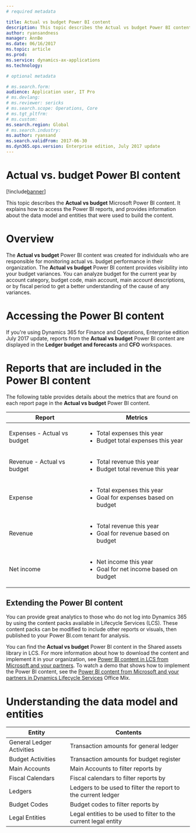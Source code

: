 ```yaml
---
# required metadata

title: Actual vs budget Power BI content
description: This topic describes the Actual vs budget Power BI content. It explains how to access the reports that are included in the content, and provides information about the data model and entities that were used to build the content. 
author: ryansandness
manager: AnnBe
ms.date: 06/16/2017
ms.topic: article
ms.prod: 
ms.service: dynamics-ax-applications
ms.technology: 

# optional metadata

# ms.search.form:  
audience: Application user, IT Pro
# ms.devlang: 
# ms.reviewer: sericks
# ms.search.scope: Operations, Core
# ms.tgt_pltfrm: 
# ms.custom: 
ms.search.region: Global
# ms.search.industry: 
ms.author: ryansand
ms.search.validFrom: 2017-06-30 
ms.dyn365.ops.version: Enterprise edition, July 2017 update 
---
```


# Actual vs. budget Power BI content

[!include[banner](../includes/banner.md)]


This topic describes the **Actual vs budget** Microsoft Power BI content. It explains how to access the Power BI reports, and provides information about the data model and entities that were used to build the content. 

# Overview

The **Actual vs budget** Power BI content was created for individuals who are responsible for monitoring actual vs. budget performance in their organization. The **Actual vs budget** Power BI content provides visibility into your budget variances. You can analyze budget for the current year by account category, budget code, main account, main account descriptions, or by fiscal period to get a better understanding of the cause of any variances. 

# Accessing the Power BI content
If you're using Dynamics 365 for Finance and Operations, Enterprise edition July 2017 update, reports from the **Actual vs budget** Power BI content are displayed in the **Ledger budget and forecasts** and **CFO** workspaces.

# Reports that are included in the Power BI content
The following table provides details about the metrics that are found on each report page in the **Actual vs budget** Power BI content.

| Report                                | Metrics |
|---------------------------------------|----------|
| Expenses - Actual vs budget           | <ul><li>Total expenses this year</li><li>Budget total expenses this year</li></ul> |
| Revenue - Actual vs budget            | <ul><li>Total revenue this year</li><li>Budget total revenue this year</li><ul>|
| Expense                               | <ul><li>Total expenses this year</li><li>Goal for expenses based on budget </li><ul>|
| Revenue                               | <ul><li>Total revenue this year</li><li>Goal for revenue based on budget </li><ul>|
| Net income                            | <ul><li>Net income this year</li><li>Goal for net income based on budget </li><ul>|

## Extending the Power BI content
You can provide great analytics to those who do not log into Dynamics 365 by using the content packs available in Lifecycle Services (LCS). These content packs can be modified to include other reports or visuals, then published to your Power BI.com tenant for analysis. 

You can find the **Actual vs budget** Power BI content in the Shared assets library in LCS. For more information about how to download the content and implement it in your organization, see [Power BI content in LCS from Microsoft and your partners](power-bi-content-microsoft-partners.md). To watch a demo that shows how to implement the Power BI content, see the [Power BI content from Microsoft and your partners in Dynamics Lifecycle Services](https://mix.office.com/watch/9puyb1b2xs1w) Office Mix.

# Understanding the data model and entities

| Entity                                | Contents                                |
|----------------------------------------------------------------------|----------|
| General Ledger Activities             | Transaction amounts for general ledger  |
| Budget Activities                     | Transaction amounts for budget register |
| Main Accounts                         | Main Accounts to filter reports by      |
| Fiscal Calendars                      | Fiscal calendars to filter reports by   |
| Ledgers                               | Ledgers to be used to filter the report to the current ledger   |
| Budget Codes                          | Budget codes to filter reports by       |
| Legal Entities                        | Legal entities to be used to filter to the current legal entity |

